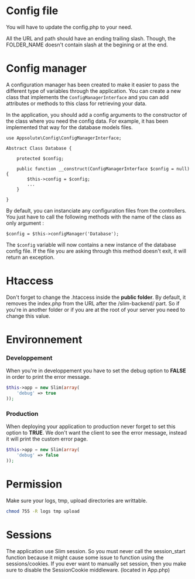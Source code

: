 # Config file
You will have to update the config.php to your need.

All the URL and path should have an ending trailing slash. Though, the FOLDER_NAME doesn't contain slash at the begining or at the end.

# Config manager
A configuration manager has been created to make it easier to pass the different type of variables through the application.
You can create a new class that implements the ``ConfigManagerInterface`` and you can add attributes or methods to this class for retrieving your data.

In the application, you should add a config arguments to the constructor of the class where you need the config data. For example, it has been implemented that way for the database models files.
```
use Appsolute\Config\ConfigManagerInterface;

Abstract Class Database {

	protected $config;

	public function __construct(ConfigManagerInterface $config = null) {
		$this->config = $config;
		...	
	}

}
```

By default, you can instanciate any configuration files from the controllers. You just have to call the following methods with the name of the class as only argument :
```
$config = $this->configManager('Database');
```
The ``$config`` variable will now contains a new instance of the database config file. If the file you are asking through this method doesn't exit, it will return an exception.

# Htaccess
Don't forget to change the .htaccess inside the **public folder**. By default, it removes the index.php from the URL after the /slim-backend/ part. So if you're in another folder or if you are at the root of your server you need to change this value.

# Environnement
### Developpement
When you're in developpement you have to set the debug option to **FALSE** in order to print the error message.
```PHP
$this->app = new Slim(array(
	'debug' => true
));
```

### Production
When deploying your application to production never forget to set this option to **TRUE**. We don't want the client to see the error message, instead it will print the custom error page.

```PHP
$this->app = new Slim(array(
	'debug' => false
));
```

# Permission
Make sure your logs, tmp, upload directories are writtable.
```BASH
chmod 755 -R logs tmp upload
```

# Sessions
The application use Slim session. So you must never call the session_start function because it might cause some issue to function using the sessions/cookies.
If you ever want to manually set session, then you make sure to disable the SessionCookie middleware. (located in App.php)